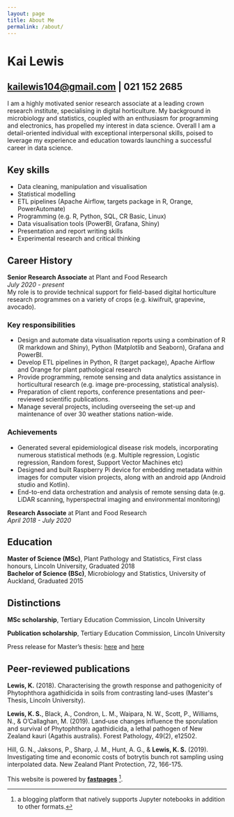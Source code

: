```yaml
---
layout: page
title: About Me
permalink: /about/
---
```


# Kai Lewis
## kailewis104@gmail.com | 021 152 2685
I am a highly motivated senior research associate at a leading crown research institute, specialising in digital horticulture. My background in microbiology and statistics, coupled with an enthusiasm for programming and electronics, has propelled my interest in data science. Overall I am a detail-oriented individual with exceptional interpersonal skills, poised to leverage my experience and education towards launching a successful career in data science.

## Key skills
* Data cleaning, manipulation and visualisation
* Statistical modelling 
* ETL pipelines (Apache Airflow, targets package in R, Orange, PowerAutomate)
* Programming (e.g. R, Python, SQL, CR Basic, Linux)
* Data visualisation tools (PowerBI, Grafana, Shiny)
* Presentation and report writing skills
* Experimental research and critical thinking

## Career History
**Senior Research Associate** at Plant and Food Research   
*July 2020 - present*   
My role is to provide technical support for field-based digital horticulture research programmes on a variety of crops (e.g. kiwifruit, grapevine, avocado).

### **Key responsibilities**
* Design and automate data visualisation reports using a combination of R (R markdown and Shiny), Python (Matplotlib and Seaborn), Grafana and PowerBI.
* Develop ETL pipelines in Python, R (target package), Apache Airflow and Orange for plant pathological research
* Provide programming, remote sensing and data analytics assistance in horticultural research (e.g. image pre-processing, statistical analysis).
* Preparation of client reports, conference presentations and peer-reviewed scientific publications.
* Manage several projects, including overseeing the set-up and maintenance of over 30 weather stations nation-wide. 

### **Achievements**
* Generated several epidemiological disease risk models, incorporating numerous statistical methods (e.g. Multiple regression, Logistic regression, Random forest, Support Vector Machines etc) 
* Designed and built Raspberry Pi device for embedding metadata within images for computer vision projects, along with an android app (Android studio and Kotlin).
* End-to-end data orchestration and analysis of remote sensing data (e.g. LiDAR scanning, hyperspectral imaging and environmental monitoring)

**Research Associate** at Plant and Food Research   
*April 2018 - July 2020*

## Education 
**Master of Science (MSc)**, Plant Pathology and Statistics, First class honours, Lincoln University, Graduated 2018   
**Bachelor of Science (BSc)**, Microbiology and Statistics, University of Auckland, Graduated 2015

## Distinctions
**MSc scholarship**, Tertiary Education Commission, Lincoln University

**Publication scholarship**, Tertiary Education Commission, Lincoln University

Press release for Master’s thesis: [here](https://www.stuff.co.nz/environment/105235286/kauri-dieback-can-live-in-pine-trees-and-pasture-study-finds) and [here](https://www.agscience.org.nz/pine-and-pasture-may-harbour-kauri-dieback/)

## Peer-reviewed publications
**Lewis, K.** (2018). Characterising the growth response and pathogenicity of Phytophthora agathidicida in soils from contrasting land-uses (Master's Thesis, Lincoln University).

**Lewis, K. S.**, Black, A., Condron, L. M., Waipara, N. W., Scott, P., Williams, N., & O’Callaghan, M. (2019). Land‐use changes influence the sporulation and survival of Phytophthora agathidicida, a lethal pathogen of New Zealand kauri (Agathis australis). Forest Pathology, 49(2), e12502.

Hill, G. N., Jaksons, P., Sharp, J. M., Hunt, A. G., & **Lewis, K. S.** (2019). Investigating time and economic costs of botrytis bunch rot sampling using interpolated data. New Zealand Plant Protection, 72, 166-175.


This website is powered by **[fastpages](https://github.com/fastai/fastpages)** [^1].
[^1]:a blogging platform that natively supports Jupyter notebooks in addition to other formats.
